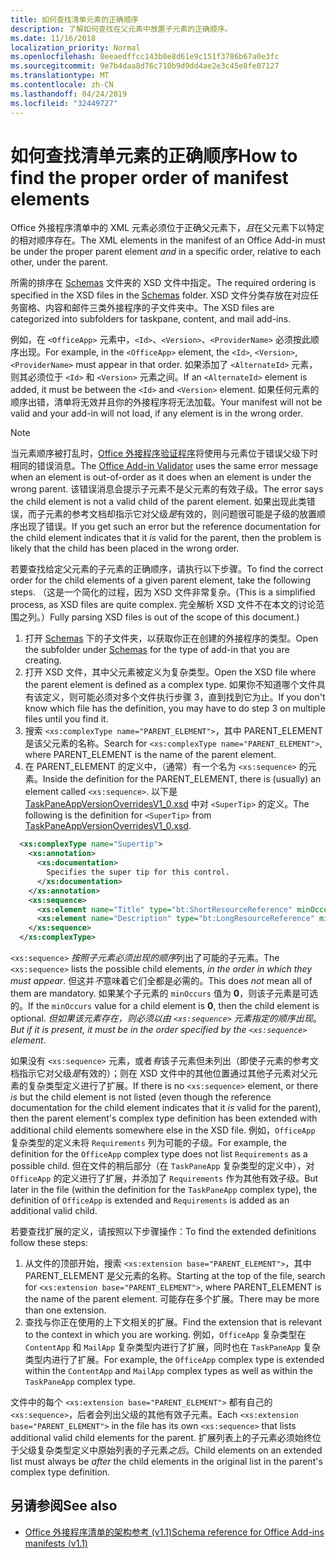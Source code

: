```yaml
---
title: 如何查找清单元素的正确顺序
description: 了解如何查找在父元素中放置子元素的正确顺序。
ms.date: 11/16/2018
localization_priority: Normal
ms.openlocfilehash: 8eeaedffcc143b0e8d61e9c151f3786b67a0e3fc
ms.sourcegitcommit: 9e7b4daa8d76c710b9d9dd4ae2e3c45e8fe07127
ms.translationtype: MT
ms.contentlocale: zh-CN
ms.lasthandoff: 04/24/2019
ms.locfileid: "32449727"
---
```

# <a name="how-to-find-the-proper-order-of-manifest-elements"></a><span data-ttu-id="f8608-103">如何查找清单元素的正确顺序</span><span class="sxs-lookup"><span data-stu-id="f8608-103">How to find the proper order of manifest elements</span></span>

<span data-ttu-id="f8608-104">Office 外接程序清单中的 XML 元素必须位于正确父元素下，*且*在父元素下以特定的相对顺序存在。</span><span class="sxs-lookup"><span data-stu-id="f8608-104">The XML elements in the manifest of an Office Add-in must be under the proper parent element *and* in a specific order, relative to each other, under the parent.</span></span>

<span data-ttu-id="f8608-105">所需的排序在 [Schemas](https://github.com/OfficeDev/office-js-docs-pr/tree/master/docs/overview/schemas) 文件夹的 XSD 文件中指定。</span><span class="sxs-lookup"><span data-stu-id="f8608-105">The required ordering is specified in the XSD files in the [Schemas](https://github.com/OfficeDev/office-js-docs-pr/tree/master/docs/overview/schemas) folder.</span></span> <span data-ttu-id="f8608-106">XSD 文件分类存放在对应任务窗格、内容和邮件三类外接程序的子文件夹中。</span><span class="sxs-lookup"><span data-stu-id="f8608-106">The XSD files are categorized into subfolders for taskpane, content, and mail add-ins.</span></span>

<span data-ttu-id="f8608-107">例如，在 `<OfficeApp>` 元素中，`<Id>`、`<Version>`、`<ProviderName>` 必须按此顺序出现。</span><span class="sxs-lookup"><span data-stu-id="f8608-107">For example, in the `<OfficeApp>` element, the `<Id>`, `<Version>`, `<ProviderName>` must appear in that order.</span></span> <span data-ttu-id="f8608-108">如果添加了 `<AlternateId>` 元素，则其必须位于 `<Id>` 和 `<Version>` 元素之间。</span><span class="sxs-lookup"><span data-stu-id="f8608-108">If an `<AlternateId>` element is added, it must be between the `<Id>` and `<Version>` element.</span></span> <span data-ttu-id="f8608-109">如果任何元素的顺序出错，清单将无效并且你的外接程序将无法加载。</span><span class="sxs-lookup"><span data-stu-id="f8608-109">Your manifest will not be valid and your add-in will not load, if any element is in the wrong order.</span></span>

> [!NOTE]
> <span data-ttu-id="f8608-110">当元素顺序被打乱时，[Office 外接程序验证程序](/office/dev/add-ins/testing/troubleshoot-manifest#validate-your-manifest-with-the-office-add-in-validator)将使用与元素位于错误父级下时相同的错误消息。</span><span class="sxs-lookup"><span data-stu-id="f8608-110">The [Office Add-in Validator](/office/dev/add-ins/testing/troubleshoot-manifest#validate-your-manifest-with-the-office-add-in-validator) uses the same error message when an element is out-of-order as it does when an element is under the wrong parent.</span></span> <span data-ttu-id="f8608-111">该错误消息会提示子元素不是父元素的有效子级。</span><span class="sxs-lookup"><span data-stu-id="f8608-111">The error says the child element is not a valid child of the parent element.</span></span> <span data-ttu-id="f8608-112">如果出现此类错误，而子元素的参考文档却指示它对父级*是*有效的，则问题很可能是子级的放置顺序出现了错误。</span><span class="sxs-lookup"><span data-stu-id="f8608-112">If you get such an error but the reference documentation for the child element indicates that it *is* valid for the parent, then the problem is likely that the child has been placed in the wrong order.</span></span>

<span data-ttu-id="f8608-113">若要查找给定父元素的子元素的正确顺序，请执行以下步骤。</span><span class="sxs-lookup"><span data-stu-id="f8608-113">To find the correct order for the child elements of a given parent element, take the following steps.</span></span> <span data-ttu-id="f8608-114">（这是一个简化的过程，因为 XSD 文件非常复杂。</span><span class="sxs-lookup"><span data-stu-id="f8608-114">(This is a simplified process, as XSD files are quite complex.</span></span> <span data-ttu-id="f8608-115">完全解析 XSD 文件不在本文的讨论范围之列。）</span><span class="sxs-lookup"><span data-stu-id="f8608-115">Fully parsing XSD files is out of the scope of this document.)</span></span>

1. <span data-ttu-id="f8608-116">打开 [Schemas](https://github.com/OfficeDev/office-js-docs-pr/tree/master/docs/overview/schemas) 下的子文件夹，以获取你正在创建的外接程序的类型。</span><span class="sxs-lookup"><span data-stu-id="f8608-116">Open the subfolder under [Schemas](https://github.com/OfficeDev/office-js-docs-pr/tree/master/docs/overview/schemas) for the type of add-in that you are creating.</span></span> 
2. <span data-ttu-id="f8608-117">打开 XSD 文件，其中父元素被定义为复杂类型。</span><span class="sxs-lookup"><span data-stu-id="f8608-117">Open the XSD file where the parent element is defined as a complex type.</span></span> <span data-ttu-id="f8608-118">如果你不知道哪个文件具有该定义，则可能必须对多个文件执行步骤 3，直到找到它为止。</span><span class="sxs-lookup"><span data-stu-id="f8608-118">If you don't know which file has the definition, you may have to do step 3 on multiple files until you find it.</span></span>
3. <span data-ttu-id="f8608-119">搜索 `<xs:complexType name="PARENT_ELEMENT">`，其中 PARENT_ELEMENT 是该父元素的名称。</span><span class="sxs-lookup"><span data-stu-id="f8608-119">Search for `<xs:complexType name="PARENT_ELEMENT">`, where PARENT_ELEMENT is the name of the parent element.</span></span>
4. <span data-ttu-id="f8608-120">在 PARENT_ELEMENT 的定义中，（通常）有一个名为 `<xs:sequence>` 的元素。</span><span class="sxs-lookup"><span data-stu-id="f8608-120">Inside the definition for the PARENT_ELEMENT, there is (usually) an element called `<xs:sequence>`.</span></span> <span data-ttu-id="f8608-121">以下是 [TaskPaneAppVersionOverridesV1_0.xsd](https://raw.githubusercontent.com/OfficeDev/office-js-docs-pr/master/docs/overview/schemas/taskpane/TaskPaneAppVersionOverridesV1_0.xsd) 中对 `<SuperTip>` 的定义。</span><span class="sxs-lookup"><span data-stu-id="f8608-121">The following is the definition for `<SuperTip>` from [TaskPaneAppVersionOverridesV1_0.xsd](https://raw.githubusercontent.com/OfficeDev/office-js-docs-pr/master/docs/overview/schemas/taskpane/TaskPaneAppVersionOverridesV1_0.xsd).</span></span>

```xml
  <xs:complexType name="Supertip">
    <xs:annotation>
      <xs:documentation>
        Specifies the super tip for this control.
      </xs:documentation>
    </xs:annotation>
    <xs:sequence>
      <xs:element name="Title" type="bt:ShortResourceReference" minOccurs="1" maxOccurs="1" />
      <xs:element name="Description" type="bt:LongResourceReference" minOccurs="1" maxOccurs="1" />
    </xs:sequence>
  </xs:complexType>
```

<span data-ttu-id="f8608-122">`<xs:sequence>` *按照子元素必须出现的顺序*列出了可能的子元素。</span><span class="sxs-lookup"><span data-stu-id="f8608-122">The `<xs:sequence>` lists the possible child elements, *in the order in which they must appear*.</span></span> <span data-ttu-id="f8608-123">但这并*不*意味着它们全都是必需的。</span><span class="sxs-lookup"><span data-stu-id="f8608-123">This does *not* mean all of them are mandatory.</span></span> <span data-ttu-id="f8608-124">如果某个子元素的 `minOccurs` 值为 **0**，则该子元素是可选的。</span><span class="sxs-lookup"><span data-stu-id="f8608-124">If the `minOccurs` value for a child element is **0**, then the child element is optional.</span></span> <span data-ttu-id="f8608-125">*但如果该元素存在，则必须以由 `<xs:sequence>` 元素指定的顺序出现*。</span><span class="sxs-lookup"><span data-stu-id="f8608-125">*But if it is present, it must be in the order specified by the `<xs:sequence>` element*.</span></span>

<span data-ttu-id="f8608-126">如果没有 `<xs:sequence>` 元素，或者*有*该子元素但未列出（即使子元素的参考文档指示它对父级*是*有效的）；则在 XSD 文件中的其他位置通过其他子元素对父元素的复杂类型定义进行了扩展。</span><span class="sxs-lookup"><span data-stu-id="f8608-126">If there is no `<xs:sequence>` element, or there *is* but the child element is not listed (even though the reference documentation for the child element indicates that it *is* valid for the parent), then the parent element's complex type definition has been extended with additional child elements somewhere else in the XSD file.</span></span> <span data-ttu-id="f8608-127">例如，`OfficeApp` 复杂类型的定义未将 `Requirements` 列为可能的子级。</span><span class="sxs-lookup"><span data-stu-id="f8608-127">For example, the definition for the `OfficeApp` complex type does not list `Requirements` as a possible child.</span></span> <span data-ttu-id="f8608-128">但在文件的稍后部分（在 `TaskPaneApp` 复杂类型的定义中），对 `OfficeApp` 的定义进行了扩展，并添加了 `Requirements` 作为其他有效子级。</span><span class="sxs-lookup"><span data-stu-id="f8608-128">But later in the file (within the definition for the `TaskPaneApp` complex type), the definition of `OfficeApp` is extended and `Requirements` is added as an additional valid child.</span></span>

<span data-ttu-id="f8608-129">若要查找扩展的定义，请按照以下步骤操作：</span><span class="sxs-lookup"><span data-stu-id="f8608-129">To find the extended definitions follow these steps:</span></span>

1. <span data-ttu-id="f8608-130">从文件的顶部开始，搜索 `<xs:extension base="PARENT_ELEMENT">`，其中 PARENT_ELEMENT 是父元素的名称。</span><span class="sxs-lookup"><span data-stu-id="f8608-130">Starting at the top of the file, search for `<xs:extension base="PARENT_ELEMENT">`, where PARENT_ELEMENT is the name of the parent element.</span></span> <span data-ttu-id="f8608-131">可能存在多个扩展。</span><span class="sxs-lookup"><span data-stu-id="f8608-131">There may be more than one extension.</span></span>
2. <span data-ttu-id="f8608-132">查找与你正在使用的上下文相关的扩展。</span><span class="sxs-lookup"><span data-stu-id="f8608-132">Find the extension that is relevant to the context in which you are working.</span></span> <span data-ttu-id="f8608-133">例如，`OfficeApp` 复杂类型在 `ContentApp` 和 `MailApp` 复杂类型内进行了扩展，同时也在 `TaskPaneApp` 复杂类型内进行了扩展。</span><span class="sxs-lookup"><span data-stu-id="f8608-133">For example, the `OfficeApp` complex type is extended within the `ContentApp` and `MailApp` complex types as well as within the `TaskPaneApp` complex type.</span></span>

<span data-ttu-id="f8608-134">文件中的每个 `<xs:extension base="PARENT_ELEMENT">` 都有自己的 `<xs:sequence>`，后者会列出父级的其他有效子元素。</span><span class="sxs-lookup"><span data-stu-id="f8608-134">Each `<xs:extension base="PARENT_ELEMENT">` in the file has its own `<xs:sequence>` that lists additional valid child elements for the parent.</span></span> <span data-ttu-id="f8608-135">扩展列表上的子元素必须始终位于父级复杂类型定义中原始列表的子元素*之后*。</span><span class="sxs-lookup"><span data-stu-id="f8608-135">Child elements on an extended list must always be *after* the child elements in the original list in the parent's complex type definition.</span></span>

## <a name="see-also"></a><span data-ttu-id="f8608-136">另请参阅</span><span class="sxs-lookup"><span data-stu-id="f8608-136">See also</span></span>

- [<span data-ttu-id="f8608-137">Office 外接程序清单的架构参考 (v1.1)</span><span class="sxs-lookup"><span data-stu-id="f8608-137">Schema reference for Office Add-ins manifests (v1.1)</span></span>](../develop/add-in-manifests.md)
